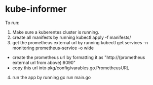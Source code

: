 # kube-informer

To run:

1. Make sure a kuberentes cluster is running.
2. create all manifests by running 
    kubectl apply -f manifests/
3. get the prometheus external url by running
	kubectl get services -n monitoring prometheus-service -o wide
- create the prometheus url by formatting it as "http://(prometheus external url from above):9090"
- copy this url into pkg/config/varables.go.PrometheusURL
4. run the app by running
	go run main.go